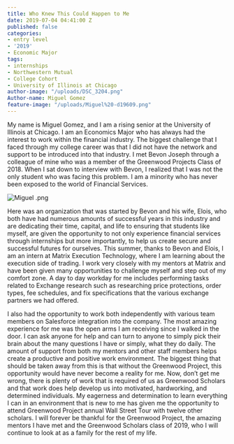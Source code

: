 ```yaml
---
title: Who Knew This Could Happen to Me
date: 2019-07-04 04:41:00 Z
published: false
categories:
- entry level
- '2019'
- Economic Major
tags:
- internships
- Northwestern Mutual
- College Cohort
- University of Illinois at Chicago
author-image: "/uploads/DSC_3204.png"
Author-name: Miguel Gomez
feature-image: "/uploads/Miguel%20-d19609.png"
---
```


My name is Miguel Gomez, and I am a rising senior at the University of Illinois at Chicago. I am an Economics Major who has always had the interest to work within the financial industry. The biggest challenge that I faced through my college career was that I did not have the network and support to be introduced into that industry. I met Bevon Joseph through a colleague of mine who was a member of the Greenwood Projects Class of 2018. When I sat down to interview with Bevon, I realized that I was not the only student who was facing this problem. I am a minority who has never been exposed to the world of Financial Services.

![Miguel .png](/uploads/Miguel%20.png)

Here was an organization that was started by Bevon and his wife, Elois, who both have had numerous amounts of successful years in this industry and are dedicating their time, capital, and life to ensuring that students like myself, are given the opportunity to not only experience financial services through internships but more importantly, to help us create secure and successful futures for ourselves. This summer, thanks to Bevon and Elois, I am an intern at Matrix Execution Technology, where I am learning about the execution side of trading. I work very closely with my mentors at Matrix and have been given many opportunities to challenge myself and step out of my comfort zone. A day to day workday for me includes performing tasks related to Exchange research such as researching price protections, order types, fee schedules, and fix specifications that the various exchange partners we had offered. 

I also had the opportunity to work both independently with various team members on Salesforce integration into the company. The most amazing experience for me was the open arms I am receiving since I walked in the door. I can ask anyone for help and can turn to anyone to simply pick their brain about the many questions I have or simply, what they do daily. The amount of support from both my mentors and other staff members helps create a productive and positive work environment. The biggest thing that should be taken away from this is that without the Greenwood Project, this opportunity would have never become a reality for me. Now, don’t get me wrong, there is plenty of work that is required of us as Greenwood Scholars and that work does help develop us into motivated, hardworking, and determined individuals. My eagerness and determination to learn everything I can in an environment that is new to me has given me the opportunity to attend Greenwood Project annual Wall Street Tour with twelve other scholars. I will forever be thankful for the Greenwood Project, the amazing mentors I have met and the Greenwood Scholars class of 2019, who I will continue to look at as a family for the rest of my life.